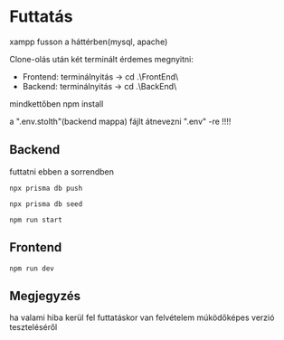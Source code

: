 # Futtatás

xampp fusson a háttérben(mysql, apache)

Clone-olás után két terminált érdemes megnyitni:
-   Frontend: terminálnyitás -> cd .\FrontEnd\
-   Backend: terminálnyitás -> cd .\BackEnd\

mindkettőben npm install

a ".env.stolth"(backend mappa) fájlt átnevezni ".env" -re !!!!

## Backend

futtatni ebben a sorrendben
```
npx prisma db push

npx prisma db seed

npm run start
```

## Frontend

```
npm run dev
```

## Megjegyzés

ha valami hiba kerül fel futtatáskor van felvételem múködőképes verzió teszteléséről
